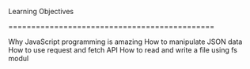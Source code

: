Learning Objectives

=============================================

Why JavaScript programming is amazing
How to manipulate JSON data
How to use request and fetch API
How to read and write a file using fs modul
